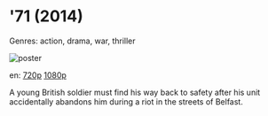 # '71 (2014)

Genres: action, drama, war, thriller

![poster](http://image.tmdb.org/t/p/w500/wWTP5eAC8IRusDFDNVC7aSb3VPe.jpg)

en:
  [720p](magnet:?xt=urn:btih:3C2A52D79F26B588B6DEF7F73C0D389C416804AD&tr=udp://glotorrents.pw:6969/announce&tr=udp://tracker.opentrackr.org:1337/announce&tr=udp://torrent.gresille.org:80/announce&tr=udp://tracker.openbittorrent.com:80&tr=udp://tracker.coppersurfer.tk:6969&tr=udp://tracker.leechers-paradise.org:6969&tr=udp://p4p.arenabg.ch:1337&tr=udp://tracker.internetwarriors.net:1337)
  [1080p](magnet:?xt=urn:btih:44EB716232390EE00E4B728650265CE0B62F9044&tr=udp://glotorrents.pw:6969/announce&tr=udp://tracker.opentrackr.org:1337/announce&tr=udp://torrent.gresille.org:80/announce&tr=udp://tracker.openbittorrent.com:80&tr=udp://tracker.coppersurfer.tk:6969&tr=udp://tracker.leechers-paradise.org:6969&tr=udp://p4p.arenabg.ch:1337&tr=udp://tracker.internetwarriors.net:1337)
  


A young British soldier must find his way back to safety after his unit accidentally abandons him during a riot in the streets of Belfast.